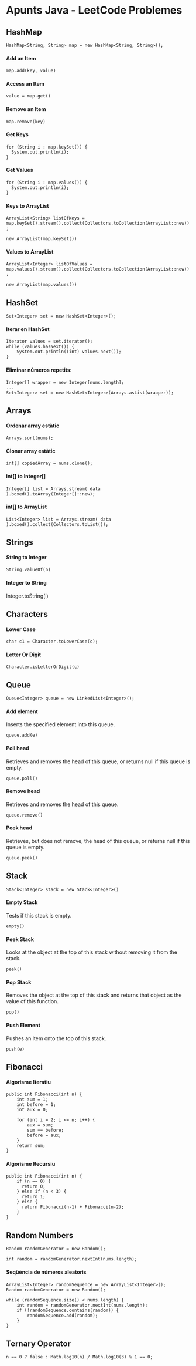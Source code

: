 # Apunts Java - LeetCode Problemes

## HashMap
`HashMap<String, String> map = new HashMap<String, String>();`

#### Add an Item
`map.add(key, value)`

#### Access an Item
`value = map.get()`

#### Remove an Item
`map.remove(key)`

#### Get Keys
```
for (String i : map.keySet()) {
  System.out.println(i);
}
```

#### Get Values
```
for (String i : map.values()) {
  System.out.println(i);
}
```

#### Keys to ArrayList
`ArrayList<String> listOfKeys = map.keySet().stream().collect(Collectors.toCollection(ArrayList::new));`

`new ArrayList(map.keySet())`

#### Values to ArrayList
`ArrayList<Integer> listOfValues = map.values().stream().collect(Collectors.toCollection(ArrayList::new));`

`new ArrayList(map.values())`
  
## HashSet

`Set<Integer> set = new HashSet<Integer>();`

#### Iterar en HashSet

```
Iterator values = set.iterator();
while (values.hasNext()) {
    System.out.println((int) values.next());
}
```

#### Eliminar números repetits:

```
Integer[] wrapper = new Integer[nums.length];
...
Set<Integer> set = new HashSet<Integer>(Arrays.asList(wrapper));
```

## Arrays

#### Ordenar array estàtic
`Arrays.sort(nums);`

#### Clonar array estàtic
`int[] copiedArray = nums.clone();`

#### int[] to Integer[]

`Integer[] list = Arrays.stream( data ).boxed().toArray(Integer[]::new);`

#### int[] to ArrayList<Integer>

`List<Integer> list = Arrays.stream( data ).boxed().collect(Collectors.toList());`

## Strings

#### String to Integer
`String.valueOf(n)`

#### Integer to String
Integer.toString(i)

## Characters
#### Lower Case
`char c1 = Character.toLowerCase(c);`
#### Letter Or Digit
`Character.isLetterOrDigit(c)`




## Queue
`Queue<Integer> queue = new LinkedList<Integer>();`

#### Add element
Inserts the specified element into this queue.

`queue.add(e)`

#### Poll head
Retrieves and removes the head of this queue, or returns null if this queue is empty.

`queue.poll()`

#### Remove head
Retrieves and removes the head of this queue.

`queue.remove()`

#### Peek head
Retrieves, but does not remove, the head of this queue, or returns null if this queue is empty.

`queue.peek()`



## Stack
`Stack<Integer> stack = new Stack<Integer>()`

#### Empty Stack
Tests if this stack is empty.

`empty()`

#### Peek Stack
Looks at the object at the top of this stack without removing it from the stack.

`peek()`

#### Pop Stack
Removes the object at the top of this stack and returns that object as the value of this function.

`pop()`

#### Push Element
Pushes an item onto the top of this stack.

`push(e)`




## Fibonacci
#### Algorisme Iteratiu
```
public int Fibonacci(int n) {
    int sum = 1;
    int before = 1;
    int aux = 0;

    for (int i = 2; i <= n; i++) {
        aux = sum;
        sum += before;
        before = aux;
    }
    return sum;
}   
```

#### Algorisme Recursiu
```
public int Fibonacci(int n) {
    if (n == 0) {
      return 0;
    } else if (n < 3) {
      return 1;
    } else {
      return Fibonacci(n-1) + Fibonacci(n-2);
    }
}
```

## Random Numbers
`Random randomGenerator = new Random();`


`int random = randomGenerator.nextInt(nums.length);`


#### Seqüència de números aleatoris
```
ArrayList<Integer> randomSequence = new ArrayList<Integer>();   
Random randomGenerator = new Random();

while (randomSequence.size() < nums.length) {
    int random = randomGenerator.nextInt(nums.length);
    if (!randomSequence.contains(random)) {
        randomSequence.add(random);
    }
}
```

## Ternary Operator
`n == 0 ? false : Math.log10(n) / Math.log10(3) % 1 == 0;`


